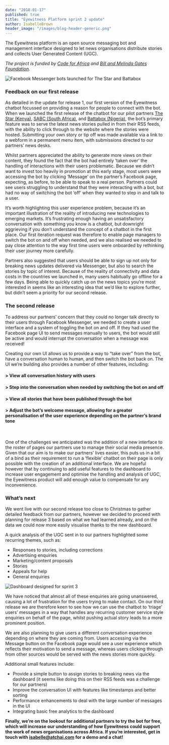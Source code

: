 ```yaml
---
date: "2018-01-17"
published: true
title: "Eyewitness Platform sprint 2 update"
author: IsabelleBrown
header_image: "/images/blog-header-generic.png"
---
```


The Eyewitness platform is an open source messaging bot and management interface designed to let news organisations distribute stories and collects User Generated Content (UGC).

*The project is funded by [Code for Africa](https://codeforafrica.org) and [Bill and Melinda Gates Foundation](https://www.gatesfoundation.org/).*

![Facebook Messenger bots launched for The Star and Battabox](/images/blog-eyewitness2-bots.jpg)

### Feedback on our first release
As detailed in the update for release 1, our first version of the Eyewitness chatbot focussed on providing a reason for people to connect with the bot. When we launched the first release of the chatbot for our pilot partners [The Star (Kenya)](http://www.the-star.co.ke/), [SABC (South Africa)](http://www.sabc.co.za/), and [Battabox (Nigeria)](https://www.facebook.com/battabox), the bot’s primary feature was to serve the latest news stories pulled in from their RSS feeds, with the ability to click through to the website where the stories were hosted. Submitting your own story or tip off was made available via a link to a webform in a permanent menu item, with submissions directed to our partners’ news desks.


Whilst partners appreciated the ability to generate more views on their content, they found the fact that the bot had entirely ‘taken over’ the handling of interactions with their users problematic. Because we didn’t want to invest too heavily in promotion at this early stage, most users were accessing the bot by clicking ‘Message’ on the partner’s Facebook page, expecting, as before, to be able to speak to a real person. Partners could see users struggling to understand that they were interacting with a bot, but had no way of switching the bot ‘off’ when they wanted to step in and talk to a user.

It’s worth highlighting this user experience problem, because it’s an important illustration of the reality of introducing new technologies to emerging markets. It’s frustrating enough having an unsatisfactory conversation with something you know is a chatbot, but downright aggrieving if you don’t understand the concept of a chatbot in the first place. Our first iteration request was therefore to enable page managers to switch the bot on and off when needed, and we also realised we needed to pay close attention to the way first time users were onboarded by rethinking their user journey more carefully.

Partners also suggested that users should be able to sign up not only for breaking news updates delivered via Messenger, but also to search the stories by topic of interest. Because of the reality of connectivity and data costs in the countries we launched in, many users habitually go offline for a few days. Being able to quickly catch up on the news topics you’re most interested in seems like an interesting idea that we’d like to explore further, but didn’t seem a priority for our second release.


### The second release

To address our partners’ concern that they could no longer talk directly to their users through Facebook Messenger, we needed to create a user interface and a system of toggling the bot on and off.  If they had used the Facebook page UI to send messages manually to users, the bot would still be active and would interrupt the conversation when a message was received!

Creating our own UI allows us to provide a way to “take over” from the bot, have a conversation human to human, and then switch the bot back on.  The UI we’re building also provides a number of other features, including:

#### > View all conversation history with users
#### > Step into the conversation when needed by switching the bot on and off
#### > View all stories that have been published through the bot
#### > Adjust the bot’s welcome message, allowing for a greater personalisation of the user experience depending on the partner’s brand tone


<br>


One of the challenges we anticipated was the addition of a new interface to the roster of pages our partners use to manage their social media presence. Given that our aim is to make our partners’ lives easier, this puts us in a bit of a bind as their requirement to run a ‘flexible’ chatbot on their page is only possible with the creation of an additional interface. We are hopeful however that by continuing to add useful features to the dashboard to increase user engagement and optimise the handling and analysis of UGC, the Eyewitness product will add enough value to compensate for any inconvenience.

### What’s next

We went live with our second release too close to Christmas to gather detailed feedback from our partners, however we decided to proceed with planning for release 3 based on what we had learned already, and on the data we could now more easily visualise thanks to the new dashboard.

A quick analysis of the UGC sent in to our partners highlighted some recurring themes, such as:

* Responses to stories, including corrections
* Advertising enquiries
* Marketing/content proposals
* Stories
* Appeals for help
* General enquiries


![Dashboard designed for sprint 3](/images/blog-eyewitness2-dashboard.png)

We have noticed that almost all of these enquiries are going unanswered, causing a lot of frustration for the users trying to make contact.  On our third release we are therefore keen to see how we can use the chatbot to ‘triage’ users’ messages in a way that handles any recurring customer service style enquiries on behalf of the page, whilst pushing actual story leads to a more prominent position.  

We are also planning to give users a different conversation experience depending on where they are coming from. Users accessing via the Message button on the Facebook page would see a user experience which reflects their motivation to send a message, whereas users clicking through from other sources would be served with the news stories more quickly.

Additional small features include:

*  Provide a simple button to assign stories to breaking news via the dashboard (it seems like doing this on their RSS feeds was a challenge for our partners)
* Improve the conversation UI with features like timestamps and better sorting
* Performance enhancements to deal with the large number of messages in the UI
* Integrating basic free analytics to the dashboard

**Finally, we’re on the lookout for additional partners to try the bot for free, which will increase our understanding of how Eyewitness could support the work of news organisations across Africa. If you’re interested, get in touch with [isabelle@atchai.com](mailto:isabelle@atchai.com) for a demo and a chat!**
